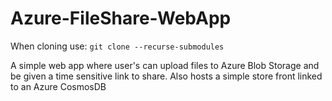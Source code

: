 # Azure-FileShare-WebApp
When cloning use: `git clone --recurse-submodules`

A simple web app where user's can upload files to Azure Blob Storage and be given a time sensitive link to share. Also hosts a simple store front linked to an Azure CosmosDB
